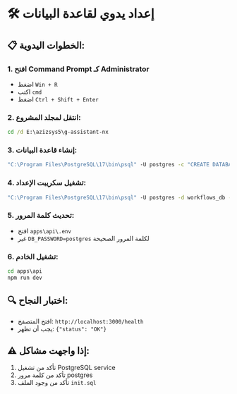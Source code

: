 # 🛠️ إعداد يدوي لقاعدة البيانات

## 📋 الخطوات اليدوية:

### 1. افتح Command Prompt كـ Administrator
- اضغط `Win + R`
- اكتب `cmd`
- اضغط `Ctrl + Shift + Enter`

### 2. انتقل لمجلد المشروع:
```cmd
cd /d E:\azizsys5\g-assistant-nx
```

### 3. إنشاء قاعدة البيانات:
```cmd
"C:\Program Files\PostgreSQL\17\bin\psql" -U postgres -c "CREATE DATABASE workflows_db;"
```

### 4. تشغيل سكريبت الإعداد:
```cmd
"C:\Program Files\PostgreSQL\17\bin\psql" -U postgres -d workflows_db -f apps\api\src\database\init.sql
```

### 5. تحديث كلمة المرور:
- افتح `apps\api\.env`
- غير `DB_PASSWORD=postgres` لكلمة المرور الصحيحة

### 6. تشغيل الخادم:
```cmd
cd apps\api
npm run dev
```

## 🔍 اختبار النجاح:
- افتح المتصفح: `http://localhost:3000/health`
- يجب أن تظهر: `{"status": "OK"}`

## ⚠️ إذا واجهت مشاكل:
1. تأكد من تشغيل PostgreSQL service
2. تأكد من كلمة مرور postgres
3. تأكد من وجود الملف `init.sql`